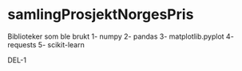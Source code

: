 # samlingProsjektNorgesPris
Biblioteker som ble brukt
1- numpy
2- pandas
3- matplotlib.pyplot
4- requests
5- scikit-learn

DEL-1

